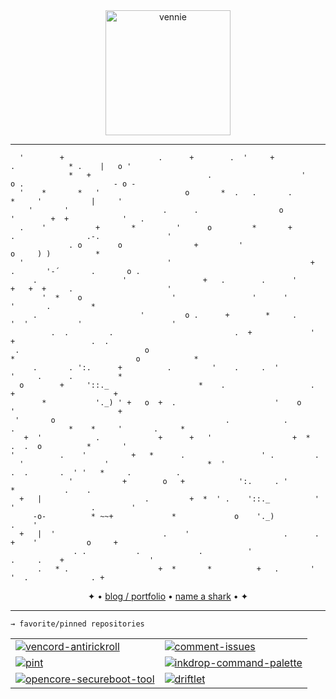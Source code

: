<div align=center>
<a  href="https://hajspace.com">
   <img width="200px" src="https://github.com/user-attachments/assets/d17fa0d3-64f1-4bee-a7b9-71c0ef655b4c" alt="vennie" />
</a>
</div>

<hr/>

```     
  '        +                     .      +        .  '     +                             .            * .    |   o '
             *   +                          .                    '                 o .                    - o -    
  '    *       *   '                   o       *  .   .       .                           *     '           |     '
    '       '                     .      .                  o            '        +  +            '   .            
  .    '           +       *         '      o         *       +             .                .-.               '   
             . o        o                +         '                                    o     ) )          *       
  '                                '                               +                 .       '-´       .       o . 
     .                   '                 +   .        .      '      +   +  +     .                     '         
       '  *    o                    '                 '      '                            '       .         *      
     .                       '         o .      +        *     .              '  '           '                    '
         .  .         .                           .  +             '                     +                 .  .    
 .                            o                                        *                           o            *  
     .       . ':.      +          .         '    .     .  '                      '     .      .          *        
  o        +     '::._                    *    .                   .          +                      +             
       *           '._) ' +   o  +  .                      '    o     '                       +                    
 '       o                                      .            .           .            *    *     '       .     *   
   +  '            .             +      +   '                  +  *         .  .  o          *       '             
'          .    '          +   *      .                 ' .         .                                              
  '                  '                      *  '                       .  .       .  ' '   *     .          .      
             '           +        o   +            ':.     . '                               *           .    .    
  +   |                       .         +  *  ' .    '::._          '   '                 .        '               
     -o-          * ~~+             *             o    '._)                                            .    '      
  +   |  '                        .    '                     .      .                   +    '           o     +   
              . .           .             .          '                 .     .    +                   '            
      .   * .                    +  *       *          +   .       '                        '  .              . +  
```
<p align=center>
  ✦ • <a href="https://ryanaque.com">blog / portfolio</a> • <a href="https://hajspace.com">name a shark</a> • ✦
</p>

<hr/>

```
→ favorite/pinned repositories
```
<div align="center">
  <table>
    <tr>
      <td>
        <a href="https://github.com/rynmx/vencord-antirickroll">
          <img src="https://github-readme-stats.vercel.app/api/pin/?username=rynmx&repo=vencord-antirickroll&description_lines_count=1" alt="vencord-antirickroll" />
        </a>
      </td>
      <td>
        <a href="https://github.com/rynmx/comment-issues">
          <img src="https://github-readme-stats.vercel.app/api/pin/?username=rynmx&repo=comment-issues&description_lines_count=1" alt="comment-issues" />
        </a>
      </td>
    </tr>
    <tr>
      <td>
        <a href="https://github.com/rynmx/pint">
          <img src="https://github-readme-stats.vercel.app/api/pin/?username=rynmx&repo=pint&description_lines_count=1" alt="pint" />
        </a>
      </td>
      <td>
        <a href="https://github.com/rynmx/inkdrop-command-palette">
          <img src="https://github-readme-stats.vercel.app/api/pin/?username=rynmx&repo=inkdrop-command-palette&description_lines_count=1" alt="inkdrop-command-palette" />
        </a>
      </td>
    </tr>
    <tr>
      <td>
        <a href="https://github.com/rynmx/opencore-secureboot-tool">
          <img src="https://github-readme-stats.vercel.app/api/pin/?username=rynmx&repo=opencore-secureboot-tool&description_lines_count=1" alt="opencore-secureboot-tool" />
        </a>
      </td>
      <td>
        <a href="https://github.com/rynmx/driftlet">
          <img src="https://github-readme-stats.vercel.app/api/pin/?username=rynmx&repo=driftlet&description_lines_count=1" alt="driftlet" />
        </a>
      </td>
    </tr>
  </table>
</div>

